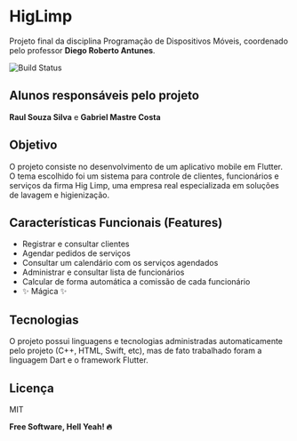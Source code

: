 # HigLimp

Projeto final da disciplina Programação de Dispositivos Móveis, coordenado pelo professor **Diego Roberto Antunes**.

![Build Status](https://img.shields.io/github/workflow/status/lilrau/HigLimp/CI/main?label=Build%20Status&style=flat-square)

## Alunos responsáveis pelo projeto

**Raul Souza Silva** e **Gabriel Mastre Costa**

## Objetivo

O projeto consiste no desenvolvimento de um aplicativo mobile em Flutter. O tema escolhido foi um sistema para controle de clientes, funcionários e serviços da firma Hig Limp, uma empresa real especializada em soluções de lavagem e higienização.

## Características Funcionais (Features)

- Registrar e consultar clientes
- Agendar pedidos de serviços
- Consultar um calendário com os serviços agendados
- Administrar e consultar lista de funcionários
- Calcular de forma automática a comissão de cada funcionário
- ✨ Mágica ✨

## Tecnologias

O projeto possui linguagens e tecnologias administradas automaticamente pelo projeto (C++, HTML, Swift, etc), mas de fato trabalhado foram a linguagem Dart e o framework Flutter.

## Licença

MIT

**Free Software, Hell Yeah! 🔥**
